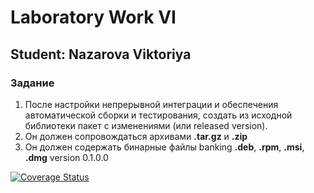 # Laboratory Work  VI

## Student: Nazarova Viktoriya

### Задание
1. После настройки непрерывной интеграции и обеспечения автоматической сборки и тестирования, создать из исходной библиотеки пакет с изменениями (или released version). 
2. Он должен сопровождаться архивами **.tar.gz** и **.zip**
3. Он должен содержать бинарные файлы banking **.deb**, **.rpm**, **.msi**, **.dmg**
version 0.1.0.0
 
[![Coverage Status](https://coveralls.io/repos/github/nviktoriya/lab06/badge.svg?branch=main)](https://coveralls.io/github/nviktoriya/lab06?branch=main)
